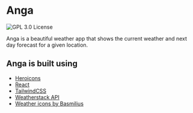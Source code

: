 # Anga

<!-- prettier-ignore-start -->
![GPL 3.0 License][license-badge]
<!-- prettier-ignore-end -->

Anga is a beautiful weather app that shows the current weather and next day forecast for a given location.

## Anga is built using

- [Heroicons](https://heroicons.com)
- [React](https://reactjs.org)
- [TailwindCSS](https://tailwindcss.com)
- [Weatherstack API](https://weatherstack.com)
- [Weather icons by Basmilius](https://bas.dev/projects/weather-icons)

<!-- prettier-ignore-start -->
[license-badge]: https://img.shields.io/badge/license-GPL%203.0%20License-blue.svg?style=flat-square
<!-- prettier-ignore-end -->

